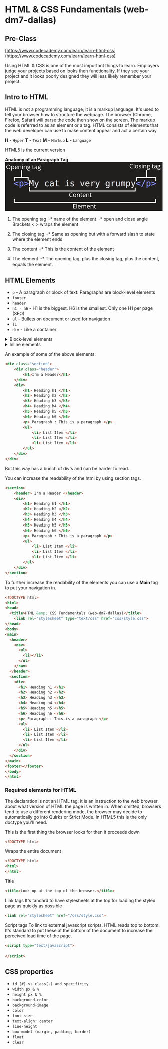 # HTML &amp; CSS Fundamentals (web-dm7-dallas)


## Pre-Class
[https://www.codecademy.com/learn/learn-html-css](https://www.codecademy.com/learn/learn-html-css)

Using HTML & CSS is one of the most important things to learn. Employers judge your projects based on looks then functionality. If they see your project and it looks poorly designed they will less likely remember your project.

## Intro to HTML
HTML is not a programming language; it is a markup language. It's used to tell your browser how to structure the webpage. The browser (Chrome, Firefox, Safari) will parse the code then show on the screen. The markup code is referred to as an element or a tag.
HTML consists of elements that the web developer can use to make content appear and act a certain way.


**H** - `Hyper`
**T** - `Text`
**M** - `Markup`
**L** - `Language`

HTML5 is the current version

**Anatomy of an Paragraph Tag**
![alt tag](https://raw.githubusercontent.com/McKmillions/web-dm7-dallas_html-css_fundamentals/master/img/anatomy-of-an-paragraph-element.png)

1. The opening tag
⋅⋅* name of the element
⋅⋅* open and close angle Brackets < > wraps the element

2. The closing tag
⋅⋅* Same as opening but with a forward slash to state where the element ends

3. The content
⋅⋅* This is the content of the element

4. The element
⋅⋅* The opening tag, plus the closing tag, plus the content, equals the element.



## HTML Elements
* `p` - A paragraph or block of text. Paragraphs are block-level elements
* `footer`
* `header`
* `h1 - h6` - H1 is the biggest. H6 is the smallest. Only one H1 per page (SEO)
* `ul` - Bullets on document or used for navigation
* `li`
* `div` - Like a container

<details>
<summary>Block-level elements</summary>

HTML elements are usually either "block-level" elements or "inline" elements. A block-level element occupies the entire space of its parent element (container), thereby creating a "block." Browsers typically display the block-level element with a newline both before and after the element. You can visualize them as a stack of boxes.


Tag | Description
------------ | -------------
&lt;address&gt; | Contact information.
&lt;article&gt; | Article content.
&lt;aside&gt; | Aside content.
&lt;blockquote&gt; | Long ("block") quotation.
&lt;canvas&gt; | Drawing canvas.
&lt;dd&gt; | Describes a term in a description list.
&lt;div&gt; | Document division.
&lt;dl&gt; | Description list.
&lt;dt&gt; | Description list term.
&lt;fieldset&gt; | Field set label.
&lt;figcaption&gt; | Figure caption.
&lt;figure&gt; | Groups media content with a caption (see &lt;figcaption&gt;).
&lt;footer&gt; | Section or page footer.
&lt;form&gt; | Input form.
&lt;h1&gt;, &lt;h2&gt;, &lt;h3&gt;, &lt;h4&gt;, &lt;h5&gt;, &lt;h6&gt; | Heading levels 1-6.
&lt;header&gt; | Section or page header.
&lt;hgroup&gt; | Groups header information.
&lt;hr&gt; | Horizontal rule (dividing line).
&lt;li&gt; | List item.
&lt;main&gt; | Contains the central content unique to this document.
&lt;nav&gt; | Contains navigation links.
&lt;noscript&gt; | Content to use if scripting is not supported or turned off.
&lt;ol&gt; | Ordered list.
&lt;output&gt; | Form output.
&lt;p&gt; | Paragraph.
&lt;pre&gt; | Preformatted text.
&lt;section&gt; | Section of a web page.
&lt;table&gt; | Table.
&lt;tfoot&gt; | Table footer.
&lt;ul&gt; | Unordered list.
&lt;video&gt; | Video player.
</details>

<details>
<summary>Inline elements</summary>

An inline element occupies only the space bounded by the tags that define the inline element. By default, inline elements do not begin with new line.


Tag | Description
------------ | -------------
&lt;a&gt; |Anchor.
&lt;b&gt; | Boldface.
&lt;big&gt; | Makes text one font size bigger.
&lt;i&gt; | Italicize.
&lt;small&gt; | Makes text one font size smaller.
&lt;tt&gt; | Displays text in browser's default monotype font.
&lt;abbr&gt; | Abbreviation.
&lt;cite&gt; | Reference to a creative work.
&lt;code&gt; | Fragment of computer code.
&lt;dfn&gt; | Defining instance of a term.
&lt;em&gt; | Text that has stress emphasis.
&lt;kbd&gt; | User Input
&lt;strong&gt; | Gives text strong importance, and is typically displayed in bold.
&lt;samp&gt; | Element intended to identify sample output from a computer program.
&lt;time&gt; | Represents either a time on a 24-hour clock or a precise date in the Gregorian calendar
&lt;var&gt; | A variable in a mathematical expression or a programming context.
&lt;bdo&gt; | (bidirectional override) is used to override the current directionality of text.
&lt;br&gt; | Produces a line break in text (carriage-return).
&lt;img&gt; | Image in the document.
&lt;map&gt; | Defines an image map (a clickable link area).
&lt;object&gt; | External resource.
&lt;q&gt; | Indicates that the enclosed text is a short inline quotation.
&lt;script&gt; | Used to embed or reference an executable script.
&lt;span&gt; | A generic inline container for phrasing content. Used to group elements for styling.
&lt;sub&gt; | A span of text that should be displayed, lower, and often smaller, than the main span of text.
&lt;sup&gt; | A span of text that should be displayed, higher, and often smaller, than the main span of text.
&lt;button&gt; | Clickable button.
&lt;input&gt; | Used to create interactive controls for web-based forms in order to accept data from the user.
&lt;label&gt; | Caption for an item in a user interface.
&lt;select&gt; | A control that provides a menu of options.
&lt;textarea&gt; | Multi-line plain-text editing control.
</details>

An example of some of the above elements:
```html
<div class="section">
	<div class="header">
		<h1>I'm a Header</h1>
	</div>
	<div>
		<h1> Heading h1 </h1>
		<h2> Heading h2 </h2>
		<h3> Heading h3 </h3>
		<h4> Heading h4 </h4>
		<h5> Heading h5 </h5>
		<h6> Heading h6 </h6>
		<p> Paragraph : This is a paragraph </p>
		<ul>
			<li> List Item </li>
			<li> List Item </li>
			<li> List Item </li>
		</ul>
	</div>
</div>
```
But this way has a bunch of div's and can be harder to read.

You can increase the readability of the html by using section tags.
```html
<section>
	<header> I'm a Header </header>
	<div>
		<h1> Heading h1 </h1>
		<h2> Heading h2 </h2>
		<h3> Heading h3 </h3>
		<h4> Heading h4 </h4>
		<h5> Heading h5 </h5>
		<h6> Heading h6 </h6>
		<p> Paragraph : This is a paragraph </p>
		<ul>
			<li> List Item </li>
			<li> List Item </li>
			<li> List Item </li>
		</ul>
	</div>
</section>
```

To further increase the readability of the elements you can use a **Main** tag to put your navigation in.
```html
<!DOCTYPE html>
<html>
<head>
  <title>HTML &amp; CSS Fundamentals (web-dm7-dallas)</title>
	<link rel="stylesheet" type="text/css" href="css/style.css">
</head>
<body>
<main>
  <header>
    <nav>
      <ul>
        <li></li>
      </ul>
    </nav>
  </header>
  <section>
    <div>
      <h1> Heading h1 </h1>
      <h2> Heading h2 </h2>
      <h3> Heading h3 </h3>
      <h4> Heading h4 </h4>
      <h5> Heading h5 </h5>
      <h6> Heading h6 </h6>
      <p> Paragraph : This is a paragraph </p>
      <ul>
        <li> List Item </li>
        <li> List Item </li>
        <li> List Item </li>
      </ul>
    </div>
  </section>
</main>
<footer></footer>
</body>
</html>
```
### Required elements for HTML

The declaration is not an HTML tag; it is an instruction to the web browser about what version of HTML the page is written in. When omitted, browsers tend to use a different rendering mode, the browser may decide to automatically go into Quirks or Strict Mode. In HTML5 this is the only doctype you'll need.

This is the first thing the browser looks for then it proceeds down
```html
<!DOCTYPE html>
```
Wraps the entire document
```html
<!DOCTYPE html>
<html>
</html>
```

Title
```html
<title>Look up at the top of the browser.</title>
```

Link tags
It's tandard to have stylesheets at the top for loading the styled page as quickly as possible
```html
<link rel="stylesheet" href="/css/style.css">
```

Script tags
To link to external javascript scripts. HTML reads top to bottom. It's standard to put these at the bottom of the document to increase the perceived load time of the page.
```html
<script type="text/javascript">

</script>
```

## CSS properties
* `id (#) vs class(.) and specificity`
* `width px & %`
* `height px & %`
* `background-color`
* `background-image`
* `color`
* `font-size`
* `text-align: center`
* `line-height`
* `box-model (margin, padding, border)`
* `float`
* `clear`
